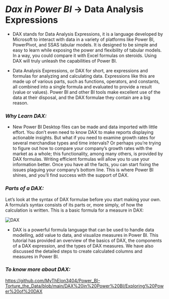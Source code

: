 # **_Dax in Power BI_** -> Data Analysis Expressions

- DAX stands for Data Analysis Expressions, it is a language developed by Microsoft to interact with data in a variety of platforms like Power BI, PowerPivot, and SSAS tabular models. It is designed to be simple and easy to learn while exposing the power and flexibility of tabular models. In a way, you could compare it with Excel formulas on steroids. Using DAX will truly unleash the capabilities of Power BI.

- Data Analysis Expressions, or DAX for short, are expressions and formulas for analyzing and calculating data. Expressions like this are made up of various parts, such as functions, operators, and constants, all combined into a single formula and evaluated to provide a result (value or values). Power BI and other BI tools make excellent use of the data at their disposal, and the DAX formulae they contain are a big reason.

### **_Why Learn DAX:_**
- New Power BI Desktop files can be made and data imported with little effort. You don’t even need to know DAX to make reports displaying actionable insights. But what if you need to examine growth rates for several merchandise types and time intervals? Or perhaps you’re trying to figure out how to compare your company’s growth rates with the market as a whole; this functionality, among many others, is provided by DAX formulas. Writing efficient formulas will allow you to use your information better. Once you have all the facts, you can start fixing the issues plaguing your company’s bottom line. This is where Power BI shines, and you’ll find success with the support of DAX.

### **_Parts of a DAX:_**
Let’s look at the syntax of DAX formulae before you start making your own. A formula’s syntax consists of its parts or, more simply, of how the calculation is written. This is a basic formula for a measure in DAX:

![DAX](https://editor.analyticsvidhya.com/uploads/81065DAX%20formula.png)

- DAX is a powerful formula language that can be used to handle data modelling, add value to data, and visualize measures in Power BI. This tutorial has provided an overview of the basics of DAX, the components of a DAX expression, and the types of DAX measures. We have also discussed the detailed steps to create calculated columns and measures in Power BI.

### **_To know more about DAX:_**
https://github.com/MyThElon3404/Power_BI-Torture_the_Data/blob/main/DAX%20in%20Power%20BI/Exploring%20Power%20of%20DAX






